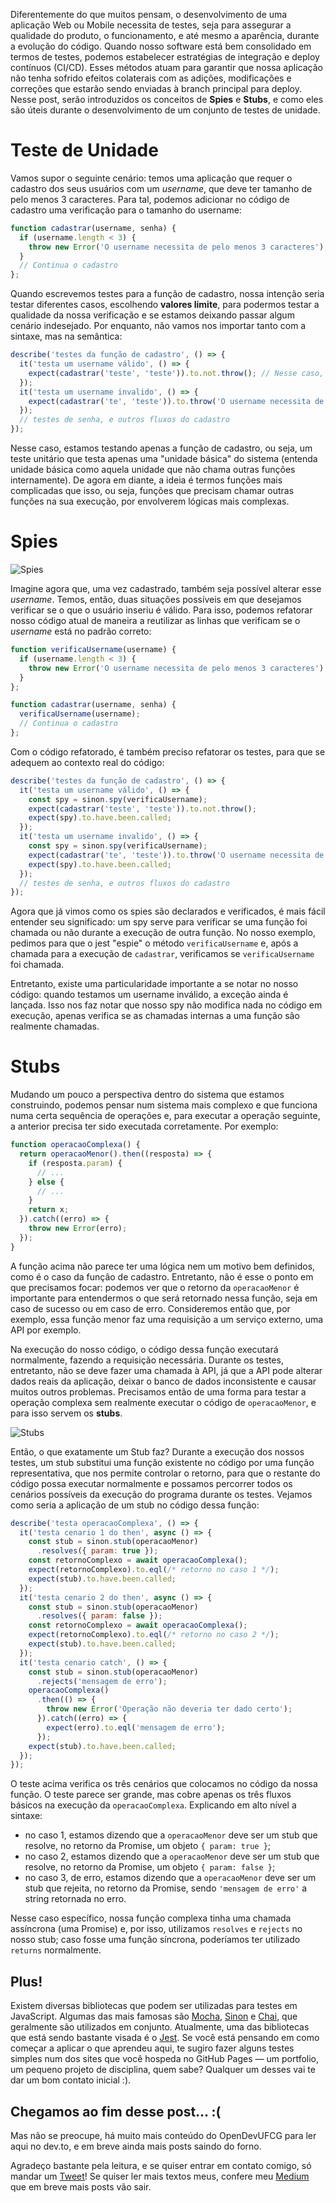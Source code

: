 Diferentemente do que muitos pensam, o desenvolvimento de uma aplicação Web ou Mobile necessita de testes, seja para assegurar a qualidade do produto, o funcionamento, e até mesmo a aparência, durante a evolução do código.
Quando nosso software está bem consolidado em termos de testes, podemos estabelecer estratégias de integração e deploy contínuos (CI/CD). Esses métodos atuam para garantir que nossa aplicação não tenha sofrido efeitos colaterais com as adições, modificações e correções que estarão sendo enviadas à branch principal para deploy. Nesse post, serão introduzidos os conceitos de **Spies** e **Stubs**, e como eles são úteis durante o desenvolvimento de um conjunto de testes de unidade.

# Teste de Unidade

Vamos supor o seguinte cenário: temos uma aplicação que requer o cadastro dos seus usuários com um *username*, que deve ter tamanho de pelo menos 3 caracteres. Para tal, podemos adicionar no código de cadastro uma verificação para o tamanho do username:

```javascript
function cadastrar(username, senha) {
  if (username.length < 3) {
    throw new Error('O username necessita de pelo menos 3 caracteres');
  }
  // Continua o cadastro
};
```

Quando escrevemos testes para a função de cadastro, nossa intenção seria testar diferentes casos, escolhendo **valores limite**, para podermos testar a qualidade da nossa verificação e se estamos deixando passar algum cenário indesejado. Por enquanto, não vamos nos importar tanto com a sintaxe, mas na semântica:

```javascript
describe('testes da função de cadastro', () => {
  it('testa um username válido', () => {
    expect(cadastrar('teste', 'teste')).to.not.throw(); // Nesse caso, espera-se que não seja lançado um erro, visto que o username tem três ou mais caracteres
  });
  it('testa um username invalido', () => {
    expect(cadastrar('te', 'teste')).to.throw('O username necessita de pelo menos 3 caracteres'); // Nesse outro caso, como o username tem menos de 3 caracteres, espera-se que seja lançado um erro com a mensagem descrita
  });
  // testes de senha, e outros fluxos do cadastro
});
```

Nesse caso, estamos testando apenas a função de cadastro, ou seja, um teste unitário que testa apenas uma "unidade básica" do sistema (entenda unidade básica como aquela unidade que não chama outras funções internamente). De agora em diante, a ideia é termos funções mais complicadas que isso, ou seja, funções que precisam chamar outras funções na sua execução, por envolverem lógicas mais complexas.

# Spies

![Spies](https://pbs.twimg.com/profile_images/951185073402994688/pKyQmqYh.jpg)

Imagine agora que, uma vez cadastrado, também seja possível alterar esse *username*. Temos, então, duas situações possíveis em que desejamos verificar se o que o usuário inseriu é válido. Para isso, podemos refatorar nosso código atual de maneira a reutilizar as linhas que verificam se o *username* está no padrão correto:

```javascript
function verificaUsername(username) {
  if (username.length < 3) {
    throw new Error('O username necessita de pelo menos 3 caracteres');
  }
};

function cadastrar(username, senha) {
  verificaUsername(username);
  // Continua o cadastro
};
```

Com o código refatorado, é também preciso refatorar os testes, para que se adequem ao contexto real do código:

```javascript
describe('testes da função de cadastro', () => {
  it('testa um username válido', () => {
    const spy = sinon.spy(verificaUsername);
    expect(cadastrar('teste', 'teste')).to.not.throw();
    expect(spy).to.have.been.called;
  });
  it('testa um username invalido', () => {
    const spy = sinon.spy(verificaUsername);
    expect(cadastrar('te', 'teste')).to.throw('O username necessita de pelo menos 3 caracteres');
    expect(spy).to.have.been.called;
  });
  // testes de senha, e outros fluxos do cadastro
});
```

Agora que já vimos como os spies são declarados e verificados, é mais fácil entender seu significado: um spy serve para verificar se uma função foi chamada ou não durante a execução de outra função. No nosso exemplo, pedimos para que o jest "espie" o método `verificaUsername` e, após a chamada para a execução de `cadastrar`, verificamos se `verificaUsername` foi chamada. 

Entretanto, existe uma particularidade importante a se notar no nosso código: quando testamos um username inválido, a exceção ainda é lançada. Isso nos faz notar que nosso spy não modifica nada no código em execução, apenas verifica se as chamadas internas a uma função são realmente chamadas.

# Stubs

Mudando um pouco a perspectiva dentro do sistema que estamos construindo, podemos pensar num sistema mais complexo e que funciona numa certa sequência de operações e, para executar a operação seguinte, a anterior precisa ter sido executada corretamente. Por exemplo:

```javascript
function operacaoComplexa() {
  return operacaoMenor().then((resposta) => {
    if (resposta.param) {
      // ...
    } else {
      // ...
    }
    return x;
  }).catch((erro) => {
    throw new Error(erro);
  });
}
```

A função acima não parece ter uma lógica nem um motivo bem definidos, como é o caso da função de cadastro. Entretanto, não é esse o ponto em que precisamos focar: podemos ver que o retorno da `operacaoMenor` é importante para entendermos o que será retornado nessa função, seja em caso de sucesso ou em caso de erro. Consideremos então que, por exemplo, essa função menor faz uma requisição a um serviço externo, uma API por exemplo.

Na execução do nosso código, o código dessa função executará normalmente, fazendo a requisição necessária. Durante os testes, entretanto, não se deve fazer uma chamada à API, já que a API pode alterar dados reais da aplicação, deixar o banco de dados inconsistente e causar muitos outros problemas. Precisamos então de uma forma para testar a operação complexa sem realmente executar o código de `operacaoMenor`, e para isso servem os **stubs**.

![Stubs](https://i0.wp.com/yukaichou.com/wp-content/uploads/2014/10/Gamification-vs-Manipulation-image.jpg?resize=600%2C375&ssl=1)

Então, o que exatamente um Stub faz? Durante a execução dos nossos testes, um stub substitui uma função existente no código por uma função representativa, que nos permite controlar o retorno, para que o restante do código possa executar normalmente e possamos percorrer todos os cenários possíveis da execução do programa durante os testes. Vejamos como seria a aplicação de um stub no código dessa função:

```javascript
describe('testa operacaoComplexa', () => {
  it('testa cenario 1 do then', async () => {
    const stub = sinon.stub(operacaoMenor)
      .resolves({ param: true });
    const retornoComplexo = await operacaoComplexa();
    expect(retornoComplexo).to.eql(/* retorno no caso 1 */);
    expect(stub).to.have.been.called;
  });
  it('testa cenario 2 do then', async () => {
    const stub = sinon.stub(operacaoMenor)
      .resolves({ param: false });
    const retornoComplexo = await operacaoComplexa();
    expect(retornoComplexo).to.eql(/* retorno no caso 2 */);
    expect(stub).to.have.been.called;
  });
  it('testa cenario catch', () => {
    const stub = sinon.stub(operacaoMenor)
      .rejects('mensagem de erro');
    operacaoComplexa()
      .then(() => {
        throw new Error('Operação não deveria ter dado certo');
      }).catch((erro) => {
        expect(erro).to.eql('mensagem de erro');
      });
    expect(stub).to.have.been.called;
  });
});
```

O teste acima verifica os três cenários que colocamos no código da nossa função. O teste parece ser grande, mas cobre apenas os três fluxos básicos na execução da `operacaoComplexa`. Explicando em alto nível a sintaxe:
* no caso 1, estamos dizendo que a `operacaoMenor` deve ser um stub que resolve, no retorno da Promise, um objeto `{ param: true }`;
* no caso 2, estamos dizendo que a `operacaoMenor` deve ser um stub que resolve, no retorno da Promise, um objeto `{ param: false }`;
* no caso 3, de erro, estamos dizendo que a `operacaoMenor` deve ser um stub que rejeita, no retorno da Promise, sendo `'mensagem de erro'` a string retornada no erro.

Nesse caso específico, nossa função complexa tinha uma chamada assíncrona (uma Promise) e, por isso, utilizamos `resolves` e `rejects` no nosso stub; caso fosse uma função síncrona, poderíamos ter utilizado `returns` normalmente.

## Plus!

Existem diversas bibliotecas que podem ser utilizadas para testes em JavaScript. Algumas das mais famosas são [Mocha](https://mochajs.org/#getting-started), [Sinon](https://sinonjs.org) e [Chai](https://chaijs.com), que geralmente são utilizados em conjunto. Atualmente, uma das bibliotecas que está sendo bastante visada é o [Jest](https://jestjs.io). Se você está pensando em como começar a aplicar o que aprendeu aqui, te sugiro fazer alguns testes simples num dos sites que você hospeda no GitHub Pages — um portfolio, um pequeno projeto de disciplina, quem sabe? Qualquer um desses vai te dar um bom contato inicial :).

## Chegamos ao fim desse post... :(

Mas não se preocupe, há muito mais conteúdo do OpenDevUFCG para ler aqui no dev.to, e em breve ainda mais posts saindo do forno.

Agradeço bastante pela leitura, e se quiser entrar em contato comigo, só mandar um [Tweet](https://twitter.com/juliobguedes)! Se quiser ler mais textos meus, confere meu [Medium](https://medium.com/@Juliobguedes/) que em breve mais posts vão sair.
